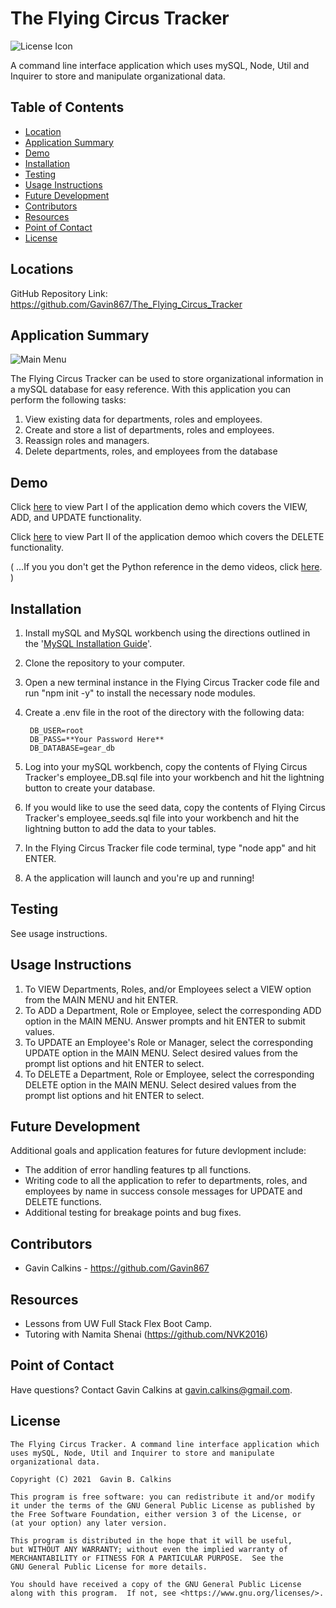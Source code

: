 # The Flying Circus Tracker

![License Icon](https://img.shields.io/badge/license-GPL3.0-informational.svg)

A command line interface application which uses mySQL, Node, Util and Inquirer to store and manipulate organizational data.

## Table of Contents

- [Location](#locations)
- [Application Summary](#application-summary)
- [Demo](#demo)
- [Installation](#installation)
- [Testing](#testing)
- [Usage Instructions](#usage-instructions)
- [Future Development](#future-development)
- [Contributors](#contributors)
- [Resources](#resources)
- [Point of Contact](#point-of-contact)
- [License](#license)

## Locations

GitHub Repository Link: https://github.com/Gavin867/The_Flying_Circus_Tracker

## Application Summary

![Main Menu](https://github.com/Gavin867/The_Flying_Circus_Tracker/blob/main/assets/readme-images/main-menu.png)

The Flying Circus Tracker can be used to store organizational information in a mySQL database for easy reference. With this application you can perform the following tasks:

1. View existing data for departments, roles and employees.
2. Create and store a list of departments, roles and employees.
3. Reassign roles and managers.
4. Delete departments, roles, and employees from the database

## Demo

Click [here](https://drive.google.com/file/d/12ED4DZ2fCDA_04mKNonfq5UCZK5GQyUS/view) to view Part I of the application demo which covers the VIEW, ADD, and UPDATE functionality.

Click [here](https://drive.google.com/file/d/1TqmsEsymn0bH5U-kexgpS_FoMfBLjud-/view) to view Part II of the application demoo which covers the DELETE functionality.

( ...If you you don't get the Python reference in the demo videos, click [here](https://www.youtube.com/watch?v=T8XeDvKqI4E). )

## Installation

1. Install mySQL and MySQL workbench using the directions outlined in the '[MySQL Installation Guide](https://dev.mysql.com/doc/mysql-installation-excerpt/5.7/en/)'.
2. Clone the repository to your computer.
3. Open a new terminal instance in the Flying Circus Tracker code file and run "npm init -y" to install the necessary node modules.
4. Create a .env file in the root of the directory with the following data:

        DB_USER=root
        DB_PASS=**Your Password Here**
        DB_DATABASE=gear_db

6. Log into your mySQL workbench, copy the contents of Flying Circus Tracker's employee_DB.sql file into your workbench and hit the lightning button to create your database.
7. If you would like to use the seed data, copy the contents of Flying Circus Tracker's employee_seeds.sql file into your workbench and hit the lightning button to add the data to your tables.
8. In the Flying Circus Tracker file code terminal, type "node app" and hit ENTER.
9. A the application will launch and you're up and running!

## Testing

See usage instructions.

## Usage Instructions

1. To VIEW Departments, Roles, and/or Employees select a VIEW option from the MAIN MENU and hit ENTER.
2. To ADD a Department, Role or Employee, select the corresponding ADD option in the MAIN MENU. Answer prompts and hit ENTER to submit values.
3. To UPDATE an Employee's Role or Manager, select the corresponding UPDATE option in the MAIN MENU. Select desired values from the prompt list options and hit ENTER to select.
4. To DELETE a Department, Role or Employee, select the corresponding DELETE option in the MAIN MENU.  Select desired values from the prompt list options and hit ENTER to select.

## Future Development

Additional goals and application features for future devlopment include:

- The addition of error handling features tp all functions.
- Writing code to all the application to refer to departments, roles, and employees by name in success console messages for UPDATE and DELETE functions.
- Additional testing for breakage points and bug fixes.

## Contributors

- Gavin Calkins - https://github.com/Gavin867

## Resources

- Lessons from UW Full Stack Flex Boot Camp.
- Tutoring with Namita Shenai (https://github.com/NVK2016)


## Point of Contact

Have questions? Contact Gavin Calkins at [gavin.calkins@gmail.com](mailto:gavin.calkins@gmail.com?subject=Hi%20Gavin!%20I%20have%20a%20question%20about%20the%20Flying%20Circus%Tracker!).
 
## License

    The Flying Circus Tracker. A command line interface application which uses mySQL, Node, Util and Inquirer to store and manipulate organizational data.

    Copyright (C) 2021  Gavin B. Calkins 

    This program is free software: you can redistribute it and/or modify
    it under the terms of the GNU General Public License as published by
    the Free Software Foundation, either version 3 of the License, or
    (at your option) any later version.

    This program is distributed in the hope that it will be useful,
    but WITHOUT ANY WARRANTY; without even the implied warranty of
    MERCHANTABILITY or FITNESS FOR A PARTICULAR PURPOSE.  See the
    GNU General Public License for more details.

    You should have received a copy of the GNU General Public License
    along with this program.  If not, see <https://www.gnu.org/licenses/>.